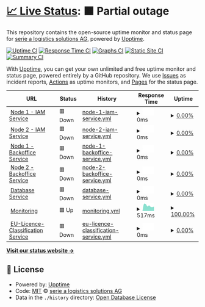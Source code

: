 # [📈 Live Status](https://serie-a-logistics-solutions.github.io/upptime_test): <!--live status--> **🟧 Partial outage**

This repository contains the open-source uptime monitor and status page for [serie a logistics solutions AG](https://www.nx3.io/), powered by [Upptime](https://github.com/upptime/upptime).

[![Uptime CI](https://github.com/serie-a-logistics-solutions/upptime_test/workflows/Uptime%20CI/badge.svg)](https://github.com/serie-a-logistics-solutions/upptime_test/actions?query=workflow%3A%22Uptime+CI%22)
[![Response Time CI](https://github.com/serie-a-logistics-solutions/upptime_test/workflows/Response%20Time%20CI/badge.svg)](https://github.com/serie-a-logistics-solutions/upptime_test/actions?query=workflow%3A%22Response+Time+CI%22)
[![Graphs CI](https://github.com/serie-a-logistics-solutions/upptime_test/workflows/Graphs%20CI/badge.svg)](https://github.com/serie-a-logistics-solutions/upptime_test/actions?query=workflow%3A%22Graphs+CI%22)
[![Static Site CI](https://github.com/serie-a-logistics-solutions/upptime_test/workflows/Static%20Site%20CI/badge.svg)](https://github.com/serie-a-logistics-solutions/upptime_test/actions?query=workflow%3A%22Static+Site+CI%22)
[![Summary CI](https://github.com/serie-a-logistics-solutions/upptime_test/workflows/Summary%20CI/badge.svg)](https://github.com/serie-a-logistics-solutions/upptime_test/actions?query=workflow%3A%22Summary+CI%22)

With [Upptime](https://upptime.js.org), you can get your own unlimited and free uptime monitor and status page, powered entirely by a GitHub repository. We use [Issues](https://github.com/serie-a-logistics-solutions/upptime_test/issues) as incident reports, [Actions](https://github.com/serie-a-logistics-solutions/upptime_test/actions) as uptime monitors, and [Pages](https://serie-a-logistics-solutions.github.io/upptime_test) for the status page.

<!--start: status pages-->
<!-- This summary is generated by Upptime (https://github.com/upptime/upptime) -->
<!-- Do not edit this manually, your changes will be overwritten -->
<!-- prettier-ignore -->
| URL | Status | History | Response Time | Uptime |
| --- | ------ | ------- | ------------- | ------ |
| <img alt="" src="https://icons.duckduckgo.com/ip3/transport-demo.on.nx3.cloud.ico" height="13"> [Node 1 - IAM Service](https://transport-demo.on.nx3.cloud/monitoring/node1/auth/auth/health/live) | 🟥 Down | [node-1-iam-service.yml](https://github.com/serie-a-logistics-solutions/nx3_demo_status/commits/HEAD/history/node-1-iam-service.yml) | <details><summary><img alt="Response time graph" src="./graphs/node-1-iam-service/response-time-week.png" height="20"> 0ms</summary><br><a href="https://serie-a-logistics-solutions.github.io/nx3_demo_status/history/node-1-iam-service"><img alt="Response time 420" src="https://img.shields.io/endpoint?url=https%3A%2F%2Fraw.githubusercontent.com%2Fserie-a-logistics-solutions%2Fnx3_demo_status%2FHEAD%2Fapi%2Fnode-1-iam-service%2Fresponse-time.json"></a><br><a href="https://serie-a-logistics-solutions.github.io/nx3_demo_status/history/node-1-iam-service"><img alt="24-hour response time 0" src="https://img.shields.io/endpoint?url=https%3A%2F%2Fraw.githubusercontent.com%2Fserie-a-logistics-solutions%2Fnx3_demo_status%2FHEAD%2Fapi%2Fnode-1-iam-service%2Fresponse-time-day.json"></a><br><a href="https://serie-a-logistics-solutions.github.io/nx3_demo_status/history/node-1-iam-service"><img alt="7-day response time 0" src="https://img.shields.io/endpoint?url=https%3A%2F%2Fraw.githubusercontent.com%2Fserie-a-logistics-solutions%2Fnx3_demo_status%2FHEAD%2Fapi%2Fnode-1-iam-service%2Fresponse-time-week.json"></a><br><a href="https://serie-a-logistics-solutions.github.io/nx3_demo_status/history/node-1-iam-service"><img alt="30-day response time 0" src="https://img.shields.io/endpoint?url=https%3A%2F%2Fraw.githubusercontent.com%2Fserie-a-logistics-solutions%2Fnx3_demo_status%2FHEAD%2Fapi%2Fnode-1-iam-service%2Fresponse-time-month.json"></a><br><a href="https://serie-a-logistics-solutions.github.io/nx3_demo_status/history/node-1-iam-service"><img alt="1-year response time 420" src="https://img.shields.io/endpoint?url=https%3A%2F%2Fraw.githubusercontent.com%2Fserie-a-logistics-solutions%2Fnx3_demo_status%2FHEAD%2Fapi%2Fnode-1-iam-service%2Fresponse-time-year.json"></a></details> | <details><summary><a href="https://serie-a-logistics-solutions.github.io/nx3_demo_status/history/node-1-iam-service">0.00%</a></summary><a href="https://serie-a-logistics-solutions.github.io/nx3_demo_status/history/node-1-iam-service"><img alt="All-time uptime 11.53%" src="https://img.shields.io/endpoint?url=https%3A%2F%2Fraw.githubusercontent.com%2Fserie-a-logistics-solutions%2Fnx3_demo_status%2FHEAD%2Fapi%2Fnode-1-iam-service%2Fuptime.json"></a><br><a href="https://serie-a-logistics-solutions.github.io/nx3_demo_status/history/node-1-iam-service"><img alt="24-hour uptime 0.00%" src="https://img.shields.io/endpoint?url=https%3A%2F%2Fraw.githubusercontent.com%2Fserie-a-logistics-solutions%2Fnx3_demo_status%2FHEAD%2Fapi%2Fnode-1-iam-service%2Fuptime-day.json"></a><br><a href="https://serie-a-logistics-solutions.github.io/nx3_demo_status/history/node-1-iam-service"><img alt="7-day uptime 0.00%" src="https://img.shields.io/endpoint?url=https%3A%2F%2Fraw.githubusercontent.com%2Fserie-a-logistics-solutions%2Fnx3_demo_status%2FHEAD%2Fapi%2Fnode-1-iam-service%2Fuptime-week.json"></a><br><a href="https://serie-a-logistics-solutions.github.io/nx3_demo_status/history/node-1-iam-service"><img alt="30-day uptime 0.00%" src="https://img.shields.io/endpoint?url=https%3A%2F%2Fraw.githubusercontent.com%2Fserie-a-logistics-solutions%2Fnx3_demo_status%2FHEAD%2Fapi%2Fnode-1-iam-service%2Fuptime-month.json"></a><br><a href="https://serie-a-logistics-solutions.github.io/nx3_demo_status/history/node-1-iam-service"><img alt="1-year uptime 11.53%" src="https://img.shields.io/endpoint?url=https%3A%2F%2Fraw.githubusercontent.com%2Fserie-a-logistics-solutions%2Fnx3_demo_status%2FHEAD%2Fapi%2Fnode-1-iam-service%2Fuptime-year.json"></a></details>
| <img alt="" src="https://icons.duckduckgo.com/ip3/transport-demo.on.nx3.cloud.ico" height="13"> [Node 2 - IAM Service](https://transport-demo.on.nx3.cloud/monitoring/node2/auth/auth/health/live) | 🟥 Down | [node-2-iam-service.yml](https://github.com/serie-a-logistics-solutions/nx3_demo_status/commits/HEAD/history/node-2-iam-service.yml) | <details><summary><img alt="Response time graph" src="./graphs/node-2-iam-service/response-time-week.png" height="20"> 0ms</summary><br><a href="https://serie-a-logistics-solutions.github.io/nx3_demo_status/history/node-2-iam-service"><img alt="Response time 107" src="https://img.shields.io/endpoint?url=https%3A%2F%2Fraw.githubusercontent.com%2Fserie-a-logistics-solutions%2Fnx3_demo_status%2FHEAD%2Fapi%2Fnode-2-iam-service%2Fresponse-time.json"></a><br><a href="https://serie-a-logistics-solutions.github.io/nx3_demo_status/history/node-2-iam-service"><img alt="24-hour response time 0" src="https://img.shields.io/endpoint?url=https%3A%2F%2Fraw.githubusercontent.com%2Fserie-a-logistics-solutions%2Fnx3_demo_status%2FHEAD%2Fapi%2Fnode-2-iam-service%2Fresponse-time-day.json"></a><br><a href="https://serie-a-logistics-solutions.github.io/nx3_demo_status/history/node-2-iam-service"><img alt="7-day response time 0" src="https://img.shields.io/endpoint?url=https%3A%2F%2Fraw.githubusercontent.com%2Fserie-a-logistics-solutions%2Fnx3_demo_status%2FHEAD%2Fapi%2Fnode-2-iam-service%2Fresponse-time-week.json"></a><br><a href="https://serie-a-logistics-solutions.github.io/nx3_demo_status/history/node-2-iam-service"><img alt="30-day response time 0" src="https://img.shields.io/endpoint?url=https%3A%2F%2Fraw.githubusercontent.com%2Fserie-a-logistics-solutions%2Fnx3_demo_status%2FHEAD%2Fapi%2Fnode-2-iam-service%2Fresponse-time-month.json"></a><br><a href="https://serie-a-logistics-solutions.github.io/nx3_demo_status/history/node-2-iam-service"><img alt="1-year response time 107" src="https://img.shields.io/endpoint?url=https%3A%2F%2Fraw.githubusercontent.com%2Fserie-a-logistics-solutions%2Fnx3_demo_status%2FHEAD%2Fapi%2Fnode-2-iam-service%2Fresponse-time-year.json"></a></details> | <details><summary><a href="https://serie-a-logistics-solutions.github.io/nx3_demo_status/history/node-2-iam-service">0.00%</a></summary><a href="https://serie-a-logistics-solutions.github.io/nx3_demo_status/history/node-2-iam-service"><img alt="All-time uptime 0.05%" src="https://img.shields.io/endpoint?url=https%3A%2F%2Fraw.githubusercontent.com%2Fserie-a-logistics-solutions%2Fnx3_demo_status%2FHEAD%2Fapi%2Fnode-2-iam-service%2Fuptime.json"></a><br><a href="https://serie-a-logistics-solutions.github.io/nx3_demo_status/history/node-2-iam-service"><img alt="24-hour uptime 0.00%" src="https://img.shields.io/endpoint?url=https%3A%2F%2Fraw.githubusercontent.com%2Fserie-a-logistics-solutions%2Fnx3_demo_status%2FHEAD%2Fapi%2Fnode-2-iam-service%2Fuptime-day.json"></a><br><a href="https://serie-a-logistics-solutions.github.io/nx3_demo_status/history/node-2-iam-service"><img alt="7-day uptime 0.00%" src="https://img.shields.io/endpoint?url=https%3A%2F%2Fraw.githubusercontent.com%2Fserie-a-logistics-solutions%2Fnx3_demo_status%2FHEAD%2Fapi%2Fnode-2-iam-service%2Fuptime-week.json"></a><br><a href="https://serie-a-logistics-solutions.github.io/nx3_demo_status/history/node-2-iam-service"><img alt="30-day uptime 0.00%" src="https://img.shields.io/endpoint?url=https%3A%2F%2Fraw.githubusercontent.com%2Fserie-a-logistics-solutions%2Fnx3_demo_status%2FHEAD%2Fapi%2Fnode-2-iam-service%2Fuptime-month.json"></a><br><a href="https://serie-a-logistics-solutions.github.io/nx3_demo_status/history/node-2-iam-service"><img alt="1-year uptime 0.05%" src="https://img.shields.io/endpoint?url=https%3A%2F%2Fraw.githubusercontent.com%2Fserie-a-logistics-solutions%2Fnx3_demo_status%2FHEAD%2Fapi%2Fnode-2-iam-service%2Fuptime-year.json"></a></details>
| <img alt="" src="https://icons.duckduckgo.com/ip3/transport-demo.on.nx3.cloud.ico" height="13"> [Node 1 - Backoffice Service](https://transport-demo.on.nx3.cloud/monitoring/node1/rs/actuator/health) | 🟥 Down | [node-1-backoffice-service.yml](https://github.com/serie-a-logistics-solutions/nx3_demo_status/commits/HEAD/history/node-1-backoffice-service.yml) | <details><summary><img alt="Response time graph" src="./graphs/node-1-backoffice-service/response-time-week.png" height="20"> 0ms</summary><br><a href="https://serie-a-logistics-solutions.github.io/nx3_demo_status/history/node-1-backoffice-service"><img alt="Response time 118" src="https://img.shields.io/endpoint?url=https%3A%2F%2Fraw.githubusercontent.com%2Fserie-a-logistics-solutions%2Fnx3_demo_status%2FHEAD%2Fapi%2Fnode-1-backoffice-service%2Fresponse-time.json"></a><br><a href="https://serie-a-logistics-solutions.github.io/nx3_demo_status/history/node-1-backoffice-service"><img alt="24-hour response time 0" src="https://img.shields.io/endpoint?url=https%3A%2F%2Fraw.githubusercontent.com%2Fserie-a-logistics-solutions%2Fnx3_demo_status%2FHEAD%2Fapi%2Fnode-1-backoffice-service%2Fresponse-time-day.json"></a><br><a href="https://serie-a-logistics-solutions.github.io/nx3_demo_status/history/node-1-backoffice-service"><img alt="7-day response time 0" src="https://img.shields.io/endpoint?url=https%3A%2F%2Fraw.githubusercontent.com%2Fserie-a-logistics-solutions%2Fnx3_demo_status%2FHEAD%2Fapi%2Fnode-1-backoffice-service%2Fresponse-time-week.json"></a><br><a href="https://serie-a-logistics-solutions.github.io/nx3_demo_status/history/node-1-backoffice-service"><img alt="30-day response time 0" src="https://img.shields.io/endpoint?url=https%3A%2F%2Fraw.githubusercontent.com%2Fserie-a-logistics-solutions%2Fnx3_demo_status%2FHEAD%2Fapi%2Fnode-1-backoffice-service%2Fresponse-time-month.json"></a><br><a href="https://serie-a-logistics-solutions.github.io/nx3_demo_status/history/node-1-backoffice-service"><img alt="1-year response time 118" src="https://img.shields.io/endpoint?url=https%3A%2F%2Fraw.githubusercontent.com%2Fserie-a-logistics-solutions%2Fnx3_demo_status%2FHEAD%2Fapi%2Fnode-1-backoffice-service%2Fresponse-time-year.json"></a></details> | <details><summary><a href="https://serie-a-logistics-solutions.github.io/nx3_demo_status/history/node-1-backoffice-service">0.00%</a></summary><a href="https://serie-a-logistics-solutions.github.io/nx3_demo_status/history/node-1-backoffice-service"><img alt="All-time uptime 11.78%" src="https://img.shields.io/endpoint?url=https%3A%2F%2Fraw.githubusercontent.com%2Fserie-a-logistics-solutions%2Fnx3_demo_status%2FHEAD%2Fapi%2Fnode-1-backoffice-service%2Fuptime.json"></a><br><a href="https://serie-a-logistics-solutions.github.io/nx3_demo_status/history/node-1-backoffice-service"><img alt="24-hour uptime 0.00%" src="https://img.shields.io/endpoint?url=https%3A%2F%2Fraw.githubusercontent.com%2Fserie-a-logistics-solutions%2Fnx3_demo_status%2FHEAD%2Fapi%2Fnode-1-backoffice-service%2Fuptime-day.json"></a><br><a href="https://serie-a-logistics-solutions.github.io/nx3_demo_status/history/node-1-backoffice-service"><img alt="7-day uptime 0.00%" src="https://img.shields.io/endpoint?url=https%3A%2F%2Fraw.githubusercontent.com%2Fserie-a-logistics-solutions%2Fnx3_demo_status%2FHEAD%2Fapi%2Fnode-1-backoffice-service%2Fuptime-week.json"></a><br><a href="https://serie-a-logistics-solutions.github.io/nx3_demo_status/history/node-1-backoffice-service"><img alt="30-day uptime 0.00%" src="https://img.shields.io/endpoint?url=https%3A%2F%2Fraw.githubusercontent.com%2Fserie-a-logistics-solutions%2Fnx3_demo_status%2FHEAD%2Fapi%2Fnode-1-backoffice-service%2Fuptime-month.json"></a><br><a href="https://serie-a-logistics-solutions.github.io/nx3_demo_status/history/node-1-backoffice-service"><img alt="1-year uptime 11.78%" src="https://img.shields.io/endpoint?url=https%3A%2F%2Fraw.githubusercontent.com%2Fserie-a-logistics-solutions%2Fnx3_demo_status%2FHEAD%2Fapi%2Fnode-1-backoffice-service%2Fuptime-year.json"></a></details>
| <img alt="" src="https://icons.duckduckgo.com/ip3/transport-demo.on.nx3.cloud.ico" height="13"> [Node 2 - Backoffice Service](https://transport-demo.on.nx3.cloud/monitoring/node2/rs/actuator/health) | 🟥 Down | [node-2-backoffice-service.yml](https://github.com/serie-a-logistics-solutions/nx3_demo_status/commits/HEAD/history/node-2-backoffice-service.yml) | <details><summary><img alt="Response time graph" src="./graphs/node-2-backoffice-service/response-time-week.png" height="20"> 0ms</summary><br><a href="https://serie-a-logistics-solutions.github.io/nx3_demo_status/history/node-2-backoffice-service"><img alt="Response time 102" src="https://img.shields.io/endpoint?url=https%3A%2F%2Fraw.githubusercontent.com%2Fserie-a-logistics-solutions%2Fnx3_demo_status%2FHEAD%2Fapi%2Fnode-2-backoffice-service%2Fresponse-time.json"></a><br><a href="https://serie-a-logistics-solutions.github.io/nx3_demo_status/history/node-2-backoffice-service"><img alt="24-hour response time 0" src="https://img.shields.io/endpoint?url=https%3A%2F%2Fraw.githubusercontent.com%2Fserie-a-logistics-solutions%2Fnx3_demo_status%2FHEAD%2Fapi%2Fnode-2-backoffice-service%2Fresponse-time-day.json"></a><br><a href="https://serie-a-logistics-solutions.github.io/nx3_demo_status/history/node-2-backoffice-service"><img alt="7-day response time 0" src="https://img.shields.io/endpoint?url=https%3A%2F%2Fraw.githubusercontent.com%2Fserie-a-logistics-solutions%2Fnx3_demo_status%2FHEAD%2Fapi%2Fnode-2-backoffice-service%2Fresponse-time-week.json"></a><br><a href="https://serie-a-logistics-solutions.github.io/nx3_demo_status/history/node-2-backoffice-service"><img alt="30-day response time 0" src="https://img.shields.io/endpoint?url=https%3A%2F%2Fraw.githubusercontent.com%2Fserie-a-logistics-solutions%2Fnx3_demo_status%2FHEAD%2Fapi%2Fnode-2-backoffice-service%2Fresponse-time-month.json"></a><br><a href="https://serie-a-logistics-solutions.github.io/nx3_demo_status/history/node-2-backoffice-service"><img alt="1-year response time 102" src="https://img.shields.io/endpoint?url=https%3A%2F%2Fraw.githubusercontent.com%2Fserie-a-logistics-solutions%2Fnx3_demo_status%2FHEAD%2Fapi%2Fnode-2-backoffice-service%2Fresponse-time-year.json"></a></details> | <details><summary><a href="https://serie-a-logistics-solutions.github.io/nx3_demo_status/history/node-2-backoffice-service">0.00%</a></summary><a href="https://serie-a-logistics-solutions.github.io/nx3_demo_status/history/node-2-backoffice-service"><img alt="All-time uptime 11.78%" src="https://img.shields.io/endpoint?url=https%3A%2F%2Fraw.githubusercontent.com%2Fserie-a-logistics-solutions%2Fnx3_demo_status%2FHEAD%2Fapi%2Fnode-2-backoffice-service%2Fuptime.json"></a><br><a href="https://serie-a-logistics-solutions.github.io/nx3_demo_status/history/node-2-backoffice-service"><img alt="24-hour uptime 0.00%" src="https://img.shields.io/endpoint?url=https%3A%2F%2Fraw.githubusercontent.com%2Fserie-a-logistics-solutions%2Fnx3_demo_status%2FHEAD%2Fapi%2Fnode-2-backoffice-service%2Fuptime-day.json"></a><br><a href="https://serie-a-logistics-solutions.github.io/nx3_demo_status/history/node-2-backoffice-service"><img alt="7-day uptime 0.00%" src="https://img.shields.io/endpoint?url=https%3A%2F%2Fraw.githubusercontent.com%2Fserie-a-logistics-solutions%2Fnx3_demo_status%2FHEAD%2Fapi%2Fnode-2-backoffice-service%2Fuptime-week.json"></a><br><a href="https://serie-a-logistics-solutions.github.io/nx3_demo_status/history/node-2-backoffice-service"><img alt="30-day uptime 0.00%" src="https://img.shields.io/endpoint?url=https%3A%2F%2Fraw.githubusercontent.com%2Fserie-a-logistics-solutions%2Fnx3_demo_status%2FHEAD%2Fapi%2Fnode-2-backoffice-service%2Fuptime-month.json"></a><br><a href="https://serie-a-logistics-solutions.github.io/nx3_demo_status/history/node-2-backoffice-service"><img alt="1-year uptime 11.78%" src="https://img.shields.io/endpoint?url=https%3A%2F%2Fraw.githubusercontent.com%2Fserie-a-logistics-solutions%2Fnx3_demo_status%2FHEAD%2Fapi%2Fnode-2-backoffice-service%2Fuptime-year.json"></a></details>
| <img alt="" src="https://icons.duckduckgo.com/ip3/transport-demo.on.nx3.cloud.ico" height="13"> [Database Service](https://transport-demo.on.nx3.cloud/monitoring/node1/rs/actuator/health) | 🟥 Down | [database-service.yml](https://github.com/serie-a-logistics-solutions/nx3_demo_status/commits/HEAD/history/database-service.yml) | <details><summary><img alt="Response time graph" src="./graphs/database-service/response-time-week.png" height="20"> 0ms</summary><br><a href="https://serie-a-logistics-solutions.github.io/nx3_demo_status/history/database-service"><img alt="Response time 102" src="https://img.shields.io/endpoint?url=https%3A%2F%2Fraw.githubusercontent.com%2Fserie-a-logistics-solutions%2Fnx3_demo_status%2FHEAD%2Fapi%2Fdatabase-service%2Fresponse-time.json"></a><br><a href="https://serie-a-logistics-solutions.github.io/nx3_demo_status/history/database-service"><img alt="24-hour response time 0" src="https://img.shields.io/endpoint?url=https%3A%2F%2Fraw.githubusercontent.com%2Fserie-a-logistics-solutions%2Fnx3_demo_status%2FHEAD%2Fapi%2Fdatabase-service%2Fresponse-time-day.json"></a><br><a href="https://serie-a-logistics-solutions.github.io/nx3_demo_status/history/database-service"><img alt="7-day response time 0" src="https://img.shields.io/endpoint?url=https%3A%2F%2Fraw.githubusercontent.com%2Fserie-a-logistics-solutions%2Fnx3_demo_status%2FHEAD%2Fapi%2Fdatabase-service%2Fresponse-time-week.json"></a><br><a href="https://serie-a-logistics-solutions.github.io/nx3_demo_status/history/database-service"><img alt="30-day response time 0" src="https://img.shields.io/endpoint?url=https%3A%2F%2Fraw.githubusercontent.com%2Fserie-a-logistics-solutions%2Fnx3_demo_status%2FHEAD%2Fapi%2Fdatabase-service%2Fresponse-time-month.json"></a><br><a href="https://serie-a-logistics-solutions.github.io/nx3_demo_status/history/database-service"><img alt="1-year response time 102" src="https://img.shields.io/endpoint?url=https%3A%2F%2Fraw.githubusercontent.com%2Fserie-a-logistics-solutions%2Fnx3_demo_status%2FHEAD%2Fapi%2Fdatabase-service%2Fresponse-time-year.json"></a></details> | <details><summary><a href="https://serie-a-logistics-solutions.github.io/nx3_demo_status/history/database-service">0.00%</a></summary><a href="https://serie-a-logistics-solutions.github.io/nx3_demo_status/history/database-service"><img alt="All-time uptime 11.55%" src="https://img.shields.io/endpoint?url=https%3A%2F%2Fraw.githubusercontent.com%2Fserie-a-logistics-solutions%2Fnx3_demo_status%2FHEAD%2Fapi%2Fdatabase-service%2Fuptime.json"></a><br><a href="https://serie-a-logistics-solutions.github.io/nx3_demo_status/history/database-service"><img alt="24-hour uptime 0.00%" src="https://img.shields.io/endpoint?url=https%3A%2F%2Fraw.githubusercontent.com%2Fserie-a-logistics-solutions%2Fnx3_demo_status%2FHEAD%2Fapi%2Fdatabase-service%2Fuptime-day.json"></a><br><a href="https://serie-a-logistics-solutions.github.io/nx3_demo_status/history/database-service"><img alt="7-day uptime 0.00%" src="https://img.shields.io/endpoint?url=https%3A%2F%2Fraw.githubusercontent.com%2Fserie-a-logistics-solutions%2Fnx3_demo_status%2FHEAD%2Fapi%2Fdatabase-service%2Fuptime-week.json"></a><br><a href="https://serie-a-logistics-solutions.github.io/nx3_demo_status/history/database-service"><img alt="30-day uptime 0.00%" src="https://img.shields.io/endpoint?url=https%3A%2F%2Fraw.githubusercontent.com%2Fserie-a-logistics-solutions%2Fnx3_demo_status%2FHEAD%2Fapi%2Fdatabase-service%2Fuptime-month.json"></a><br><a href="https://serie-a-logistics-solutions.github.io/nx3_demo_status/history/database-service"><img alt="1-year uptime 11.55%" src="https://img.shields.io/endpoint?url=https%3A%2F%2Fraw.githubusercontent.com%2Fserie-a-logistics-solutions%2Fnx3_demo_status%2FHEAD%2Fapi%2Fdatabase-service%2Fuptime-year.json"></a></details>
| <img alt="" src="https://icons.duckduckgo.com/ip3/transport-demo.kb.eu-west-1.aws.found.io.ico" height="13"> [Monitoring](https://transport-demo.kb.eu-west-1.aws.found.io/login?next=%2Fapp%2Fhome#/) | 🟩 Up | [monitoring.yml](https://github.com/serie-a-logistics-solutions/nx3_demo_status/commits/HEAD/history/monitoring.yml) | <details><summary><img alt="Response time graph" src="./graphs/monitoring/response-time-week.png" height="20"> 517ms</summary><br><a href="https://serie-a-logistics-solutions.github.io/nx3_demo_status/history/monitoring"><img alt="Response time 569" src="https://img.shields.io/endpoint?url=https%3A%2F%2Fraw.githubusercontent.com%2Fserie-a-logistics-solutions%2Fnx3_demo_status%2FHEAD%2Fapi%2Fmonitoring%2Fresponse-time.json"></a><br><a href="https://serie-a-logistics-solutions.github.io/nx3_demo_status/history/monitoring"><img alt="24-hour response time 640" src="https://img.shields.io/endpoint?url=https%3A%2F%2Fraw.githubusercontent.com%2Fserie-a-logistics-solutions%2Fnx3_demo_status%2FHEAD%2Fapi%2Fmonitoring%2Fresponse-time-day.json"></a><br><a href="https://serie-a-logistics-solutions.github.io/nx3_demo_status/history/monitoring"><img alt="7-day response time 517" src="https://img.shields.io/endpoint?url=https%3A%2F%2Fraw.githubusercontent.com%2Fserie-a-logistics-solutions%2Fnx3_demo_status%2FHEAD%2Fapi%2Fmonitoring%2Fresponse-time-week.json"></a><br><a href="https://serie-a-logistics-solutions.github.io/nx3_demo_status/history/monitoring"><img alt="30-day response time 571" src="https://img.shields.io/endpoint?url=https%3A%2F%2Fraw.githubusercontent.com%2Fserie-a-logistics-solutions%2Fnx3_demo_status%2FHEAD%2Fapi%2Fmonitoring%2Fresponse-time-month.json"></a><br><a href="https://serie-a-logistics-solutions.github.io/nx3_demo_status/history/monitoring"><img alt="1-year response time 569" src="https://img.shields.io/endpoint?url=https%3A%2F%2Fraw.githubusercontent.com%2Fserie-a-logistics-solutions%2Fnx3_demo_status%2FHEAD%2Fapi%2Fmonitoring%2Fresponse-time-year.json"></a></details> | <details><summary><a href="https://serie-a-logistics-solutions.github.io/nx3_demo_status/history/monitoring">100.00%</a></summary><a href="https://serie-a-logistics-solutions.github.io/nx3_demo_status/history/monitoring"><img alt="All-time uptime 100.00%" src="https://img.shields.io/endpoint?url=https%3A%2F%2Fraw.githubusercontent.com%2Fserie-a-logistics-solutions%2Fnx3_demo_status%2FHEAD%2Fapi%2Fmonitoring%2Fuptime.json"></a><br><a href="https://serie-a-logistics-solutions.github.io/nx3_demo_status/history/monitoring"><img alt="24-hour uptime 100.00%" src="https://img.shields.io/endpoint?url=https%3A%2F%2Fraw.githubusercontent.com%2Fserie-a-logistics-solutions%2Fnx3_demo_status%2FHEAD%2Fapi%2Fmonitoring%2Fuptime-day.json"></a><br><a href="https://serie-a-logistics-solutions.github.io/nx3_demo_status/history/monitoring"><img alt="7-day uptime 100.00%" src="https://img.shields.io/endpoint?url=https%3A%2F%2Fraw.githubusercontent.com%2Fserie-a-logistics-solutions%2Fnx3_demo_status%2FHEAD%2Fapi%2Fmonitoring%2Fuptime-week.json"></a><br><a href="https://serie-a-logistics-solutions.github.io/nx3_demo_status/history/monitoring"><img alt="30-day uptime 100.00%" src="https://img.shields.io/endpoint?url=https%3A%2F%2Fraw.githubusercontent.com%2Fserie-a-logistics-solutions%2Fnx3_demo_status%2FHEAD%2Fapi%2Fmonitoring%2Fuptime-month.json"></a><br><a href="https://serie-a-logistics-solutions.github.io/nx3_demo_status/history/monitoring"><img alt="1-year uptime 100.00%" src="https://img.shields.io/endpoint?url=https%3A%2F%2Fraw.githubusercontent.com%2Fserie-a-logistics-solutions%2Fnx3_demo_status%2FHEAD%2Fapi%2Fmonitoring%2Fuptime-year.json"></a></details>
| <img alt="" src="https://icons.duckduckgo.com/ip3/eulicence-classification.nx3-services.cloud.ico" height="13"> [EU-Licence-Classification Service](https://eulicence-classification.nx3-services.cloud/api/health_check) | 🟥 Down | [eu-licence-classification-service.yml](https://github.com/serie-a-logistics-solutions/nx3_demo_status/commits/HEAD/history/eu-licence-classification-service.yml) | <details><summary><img alt="Response time graph" src="./graphs/eu-licence-classification-service/response-time-week.png" height="20"> 0ms</summary><br><a href="https://serie-a-logistics-solutions.github.io/nx3_demo_status/history/eu-licence-classification-service"><img alt="Response time 343" src="https://img.shields.io/endpoint?url=https%3A%2F%2Fraw.githubusercontent.com%2Fserie-a-logistics-solutions%2Fnx3_demo_status%2FHEAD%2Fapi%2Feu-licence-classification-service%2Fresponse-time.json"></a><br><a href="https://serie-a-logistics-solutions.github.io/nx3_demo_status/history/eu-licence-classification-service"><img alt="24-hour response time 0" src="https://img.shields.io/endpoint?url=https%3A%2F%2Fraw.githubusercontent.com%2Fserie-a-logistics-solutions%2Fnx3_demo_status%2FHEAD%2Fapi%2Feu-licence-classification-service%2Fresponse-time-day.json"></a><br><a href="https://serie-a-logistics-solutions.github.io/nx3_demo_status/history/eu-licence-classification-service"><img alt="7-day response time 0" src="https://img.shields.io/endpoint?url=https%3A%2F%2Fraw.githubusercontent.com%2Fserie-a-logistics-solutions%2Fnx3_demo_status%2FHEAD%2Fapi%2Feu-licence-classification-service%2Fresponse-time-week.json"></a><br><a href="https://serie-a-logistics-solutions.github.io/nx3_demo_status/history/eu-licence-classification-service"><img alt="30-day response time 0" src="https://img.shields.io/endpoint?url=https%3A%2F%2Fraw.githubusercontent.com%2Fserie-a-logistics-solutions%2Fnx3_demo_status%2FHEAD%2Fapi%2Feu-licence-classification-service%2Fresponse-time-month.json"></a><br><a href="https://serie-a-logistics-solutions.github.io/nx3_demo_status/history/eu-licence-classification-service"><img alt="1-year response time 343" src="https://img.shields.io/endpoint?url=https%3A%2F%2Fraw.githubusercontent.com%2Fserie-a-logistics-solutions%2Fnx3_demo_status%2FHEAD%2Fapi%2Feu-licence-classification-service%2Fresponse-time-year.json"></a></details> | <details><summary><a href="https://serie-a-logistics-solutions.github.io/nx3_demo_status/history/eu-licence-classification-service">0.00%</a></summary><a href="https://serie-a-logistics-solutions.github.io/nx3_demo_status/history/eu-licence-classification-service"><img alt="All-time uptime 0.96%" src="https://img.shields.io/endpoint?url=https%3A%2F%2Fraw.githubusercontent.com%2Fserie-a-logistics-solutions%2Fnx3_demo_status%2FHEAD%2Fapi%2Feu-licence-classification-service%2Fuptime.json"></a><br><a href="https://serie-a-logistics-solutions.github.io/nx3_demo_status/history/eu-licence-classification-service"><img alt="24-hour uptime 0.00%" src="https://img.shields.io/endpoint?url=https%3A%2F%2Fraw.githubusercontent.com%2Fserie-a-logistics-solutions%2Fnx3_demo_status%2FHEAD%2Fapi%2Feu-licence-classification-service%2Fuptime-day.json"></a><br><a href="https://serie-a-logistics-solutions.github.io/nx3_demo_status/history/eu-licence-classification-service"><img alt="7-day uptime 0.00%" src="https://img.shields.io/endpoint?url=https%3A%2F%2Fraw.githubusercontent.com%2Fserie-a-logistics-solutions%2Fnx3_demo_status%2FHEAD%2Fapi%2Feu-licence-classification-service%2Fuptime-week.json"></a><br><a href="https://serie-a-logistics-solutions.github.io/nx3_demo_status/history/eu-licence-classification-service"><img alt="30-day uptime 0.00%" src="https://img.shields.io/endpoint?url=https%3A%2F%2Fraw.githubusercontent.com%2Fserie-a-logistics-solutions%2Fnx3_demo_status%2FHEAD%2Fapi%2Feu-licence-classification-service%2Fuptime-month.json"></a><br><a href="https://serie-a-logistics-solutions.github.io/nx3_demo_status/history/eu-licence-classification-service"><img alt="1-year uptime 0.96%" src="https://img.shields.io/endpoint?url=https%3A%2F%2Fraw.githubusercontent.com%2Fserie-a-logistics-solutions%2Fnx3_demo_status%2FHEAD%2Fapi%2Feu-licence-classification-service%2Fuptime-year.json"></a></details>

<!--end: status pages-->

[**Visit our status website →**](https://serie-a-logistics-solutions.github.io/upptime_test)

## 📄 License

- Powered by: [Upptime](https://github.com/upptime/upptime)
- Code: [MIT](./LICENSE) © [serie a logistics solutions AG](https://www.nx3.io/)
- Data in the `./history` directory: [Open Database License](https://opendatacommons.org/licenses/odbl/1-0/)
